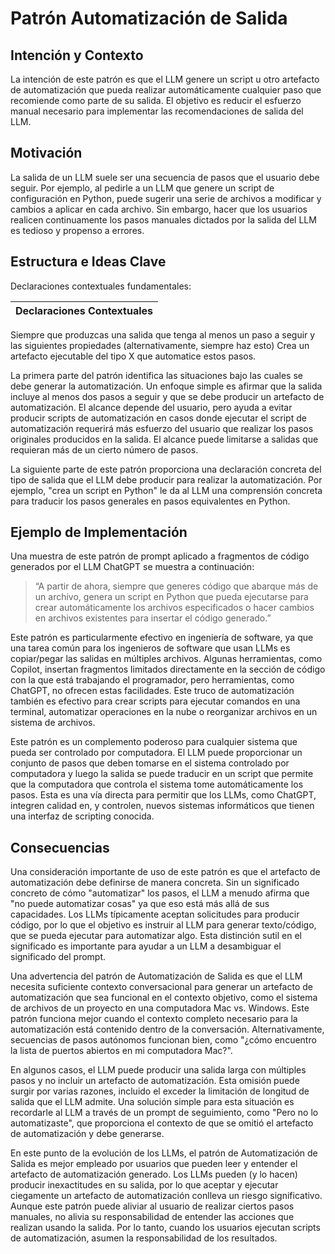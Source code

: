 # Patrón Automatización de Salida

## Intención y Contexto

La intención de este patrón es que el LLM genere un script u otro artefacto de automatización que pueda realizar automáticamente cualquier paso que recomiende como parte de su salida. El objetivo es reducir el esfuerzo manual necesario para implementar las recomendaciones de salida del LLM.

## Motivación

La salida de un LLM suele ser una secuencia de pasos que el usuario debe seguir. Por ejemplo, al pedirle a un LLM que genere un script de configuración en Python, puede sugerir una serie de archivos a modificar y cambios a aplicar en cada archivo. Sin embargo, hacer que los usuarios realicen continuamente los pasos manuales dictados por la salida del LLM es tedioso y propenso a errores.

## Estructura e Ideas Clave

Declaraciones contextuales fundamentales:

|Declaraciones Contextuales
|-|
Siempre que produzcas una salida que tenga al menos un paso a seguir y las siguientes propiedades (alternativamente, siempre haz esto)
Crea un artefacto ejecutable del tipo X que automatice estos pasos.

La primera parte del patrón identifica las situaciones bajo las cuales se debe generar la automatización. Un enfoque simple es afirmar que la salida incluye al menos dos pasos a seguir y que se debe producir un artefacto de automatización. El alcance depende del usuario, pero ayuda a evitar producir scripts de automatización en casos donde ejecutar el script de automatización requerirá más esfuerzo del usuario que realizar los pasos originales producidos en la salida. El alcance puede limitarse a salidas que requieran más de un cierto número de pasos.

La siguiente parte de este patrón proporciona una declaración concreta del tipo de salida que el LLM debe producir para realizar la automatización. Por ejemplo, "crea un script en Python" le da al LLM una comprensión concreta para traducir los pasos generales en pasos equivalentes en Python.

## Ejemplo de Implementación

Una muestra de este patrón de prompt aplicado a fragmentos de código generados por el LLM ChatGPT se muestra a continuación:

> “A partir de ahora, siempre que generes código que abarque más de un archivo, genera un script en Python que pueda ejecutarse para crear automáticamente los archivos especificados o hacer cambios en archivos existentes para insertar el código generado.”

Este patrón es particularmente efectivo en ingeniería de software, ya que una tarea común para los ingenieros de software que usan LLMs es copiar/pegar las salidas en múltiples archivos. Algunas herramientas, como Copilot, insertan fragmentos limitados directamente en la sección de código con la que está trabajando el programador, pero herramientas, como ChatGPT, no ofrecen estas facilidades. Este truco de automatización también es efectivo para crear scripts para ejecutar comandos en una terminal, automatizar operaciones en la nube o reorganizar archivos en un sistema de archivos.

Este patrón es un complemento poderoso para cualquier sistema que pueda ser controlado por computadora. El LLM puede proporcionar un conjunto de pasos que deben tomarse en el sistema controlado por computadora y luego la salida se puede traducir en un script que permite que la computadora que controla el sistema tome automáticamente los pasos. Esta es una vía directa para permitir que los LLMs, como ChatGPT, integren calidad en, y controlen, nuevos sistemas informáticos que tienen una interfaz de scripting conocida.

## Consecuencias

Una consideración importante de uso de este patrón es que el artefacto de automatización debe definirse de manera concreta. Sin un significado concreto de cómo "automatizar" los pasos, el LLM a menudo afirma que "no puede automatizar cosas" ya que eso está más allá de sus capacidades. Los LLMs típicamente aceptan solicitudes para producir código, por lo que el objetivo es instruir al LLM para generar texto/código, que se pueda ejecutar para automatizar algo. Esta distinción sutil en el significado es importante para ayudar a un LLM a desambiguar el significado del prompt.

Una advertencia del patrón de Automatización de Salida es que el LLM necesita suficiente contexto conversacional para generar un artefacto de automatización que sea funcional en el contexto objetivo, como el sistema de archivos de un proyecto en una computadora Mac vs. Windows. Este patrón funciona mejor cuando el contexto completo necesario para la automatización está contenido dentro de la conversación. Alternativamente, secuencias de pasos autónomos funcionan bien, como "¿cómo encuentro la lista de puertos abiertos en mi computadora Mac?".

En algunos casos, el LLM puede producir una salida larga con múltiples pasos y no incluir un artefacto de automatización. Esta omisión puede surgir por varias razones, incluido el exceder la limitación de longitud de salida que el LLM admite. Una solución simple para esta situación es recordarle al LLM a través de un prompt de seguimiento, como "Pero no lo automatizaste", que proporciona el contexto de que se omitió el artefacto de automatización y debe generarse.

En este punto de la evolución de los LLMs, el patrón de Automatización de Salida es mejor empleado por usuarios que pueden leer y entender el artefacto de automatización generado. Los LLMs pueden (y lo hacen) producir inexactitudes en su salida, por lo que aceptar y ejecutar ciegamente un artefacto de automatización conlleva un riesgo significativo. Aunque este patrón puede aliviar al usuario de realizar ciertos pasos manuales, no alivia su responsabilidad de entender las acciones que realizan usando la salida. Por lo tanto, cuando los usuarios ejecutan scripts de automatización, asumen la responsabilidad de los resultados.
